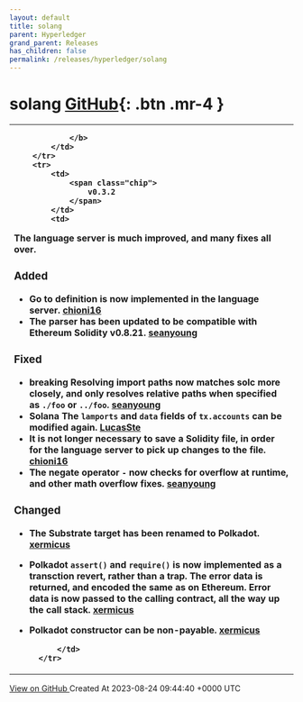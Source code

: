 ```yaml
---
layout: default
title: solang
parent: Hyperledger
grand_parent: Releases
has_children: false
permalink: /releases/hyperledger/solang
---
```


# solang <span class="fs-3 right-align">[GitHub](https://github.com/hyperledger/solang){: .btn .mr-4 }</span>


<div>
    <table>
        <tr>
            <td colspan="2">
                <b>
                    
                </b>
            </td>
        </tr>
        <tr>
            <td>
                <span class="chip">
                    v0.3.2
                </span>
            </td>
            <td>
                

The language server is much improved, and many fixes all over.

### Added
- Go to definition is now implemented in the language server.
[chioni16](https://github.com/chioni16)
- The parser has been updated to be compatible with Ethereum Solidity
v0.8.21. [seanyoung](https://github.com/seanyoung)

### Fixed
- **breaking** Resolving import paths now matches solc more closely, and
only resolves relative paths when specified as `./foo` or `../foo`.
[seanyoung](https://github.com/seanyoung)
- **Solana** The `lamports` and `data` fields of `tx.accounts` can be
modified again. [LucasSte](https://github.com/LucasSte)
- It is not longer necessary to save a Solidity file, in order for the
language server to pick up changes to the file.
[chioni16](https://github.com/chioni16)
- The negate operator `-` now checks for overflow at runtime, and other
math overflow fixes. [seanyoung](https://github.com/seanyoung)

### Changed
- The Substrate target has been renamed to Polkadot.
[xermicus](https://github.com/xermicus)
- **Polkadot** `assert()` and `require()` is now implemented as a
transction revert, rather than a trap. The error data is returned, and
encoded the same as on Ethereum. Error data is now passed to the calling
contract, all the way up the call stack.
[xermicus](https://github.com/xermicus)
- **Polkadot** constructor can be non-payable.
[xermicus](https://github.com/xermicus)

            </td>
        </tr>
    </table>
    <a href="https://github.com/hyperledger/solang/releases/tag/v0.3.2" class=".btn">
        View on GitHub
    </a>
    <span class="right-align">
        Created At 2023-08-24 09:44:40 +0000 UTC
    </span>
</div>


